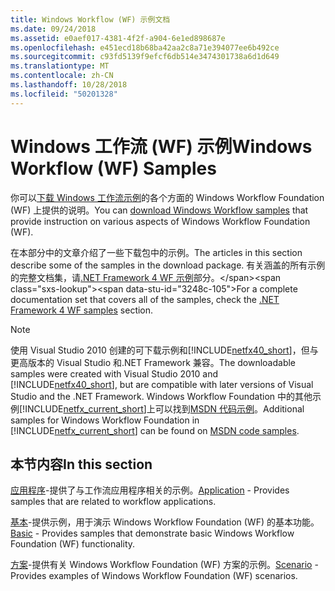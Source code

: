 ```yaml
---
title: Windows Workflow (WF) 示例文档
ms.date: 09/24/2018
ms.assetid: e0aef017-4381-4f2f-a904-6e1ed898687e
ms.openlocfilehash: e451ecd18b68ba42aa2c8a71e394077ee6b492ce
ms.sourcegitcommit: c93fd5139f9efcf6db514e3474301738a6d1d649
ms.translationtype: MT
ms.contentlocale: zh-CN
ms.lasthandoff: 10/28/2018
ms.locfileid: "50201328"
---
```

# <a name="windows-workflow-wf-samples"></a><span data-ttu-id="3248c-102">Windows 工作流 (WF) 示例</span><span class="sxs-lookup"><span data-stu-id="3248c-102">Windows Workflow (WF) Samples</span></span>

<span data-ttu-id="3248c-103">你可以[下载 Windows 工作流示例](https://go.microsoft.com/fwlink/?LinkId=150780)的各个方面的 Windows Workflow Foundation (WF) 上提供的说明。</span><span class="sxs-lookup"><span data-stu-id="3248c-103">You can [download Windows Workflow samples](https://go.microsoft.com/fwlink/?LinkId=150780) that provide instruction on various aspects of Windows Workflow Foundation (WF).</span></span>

<span data-ttu-id="3248c-104">在本部分中的文章介绍了一些下载包中的示例。</span><span class="sxs-lookup"><span data-stu-id="3248c-104">The articles in this section describe some of the samples in the download package.</span></span> <span data-ttu-id="3248c-105">有关涵盖的所有示例的完整文档集，请[.NET Framework 4 WF 示例](https://docs.microsoft.com/previous-versions/dotnet/netframework-4.0/dd483375(v%3dvs.100))部分。</span><span class="sxs-lookup"><span data-stu-id="3248c-105">For a complete documentation set that covers all of the samples, check the [.NET Framework 4 WF samples](https://docs.microsoft.com/previous-versions/dotnet/netframework-4.0/dd483375(v%3dvs.100)) section.</span></span>

> [!NOTE]
> <span data-ttu-id="3248c-106">使用 Visual Studio 2010 创建的可下载示例和[!INCLUDE[netfx40_short](../../../../includes/netfx40-short-md.md)]，但与更高版本的 Visual Studio 和.NET Framework 兼容。</span><span class="sxs-lookup"><span data-stu-id="3248c-106">The downloadable samples were created with Visual Studio 2010 and [!INCLUDE[netfx40_short](../../../../includes/netfx40-short-md.md)], but are compatible with later versions of Visual Studio and the .NET Framework.</span></span> <span data-ttu-id="3248c-107">Windows Workflow Foundation 中的其他示例[!INCLUDE[netfx_current_short](../../../../includes/netfx-current-short-md.md)]上可以找到[MSDN 代码示例](https://aka.ms/WF45Samples)。</span><span class="sxs-lookup"><span data-stu-id="3248c-107">Additional samples for Windows Workflow Foundation in [!INCLUDE[netfx_current_short](../../../../includes/netfx-current-short-md.md)] can be found on [MSDN code samples](https://aka.ms/WF45Samples).</span></span>

## <a name="in-this-section"></a><span data-ttu-id="3248c-108">本节内容</span><span class="sxs-lookup"><span data-stu-id="3248c-108">In this section</span></span>

<span data-ttu-id="3248c-109">[应用程序](../../../../docs/framework/windows-workflow-foundation/samples/application.md)-提供了与工作流应用程序相关的示例。</span><span class="sxs-lookup"><span data-stu-id="3248c-109">[Application](../../../../docs/framework/windows-workflow-foundation/samples/application.md) - Provides samples that are related to workflow applications.</span></span>

<span data-ttu-id="3248c-110">[基本](../../../../docs/framework/windows-workflow-foundation/samples/basic.md)-提供示例，用于演示 Windows Workflow Foundation (WF) 的基本功能。</span><span class="sxs-lookup"><span data-stu-id="3248c-110">[Basic](../../../../docs/framework/windows-workflow-foundation/samples/basic.md) - Provides samples that demonstrate basic Windows Workflow Foundation (WF) functionality.</span></span>

<span data-ttu-id="3248c-111">[方案](../../../../docs/framework/windows-workflow-foundation/samples/scenario.md)-提供有关 Windows Workflow Foundation (WF) 方案的示例。</span><span class="sxs-lookup"><span data-stu-id="3248c-111">[Scenario](../../../../docs/framework/windows-workflow-foundation/samples/scenario.md) - Provides examples of Windows Workflow Foundation (WF) scenarios.</span></span>
